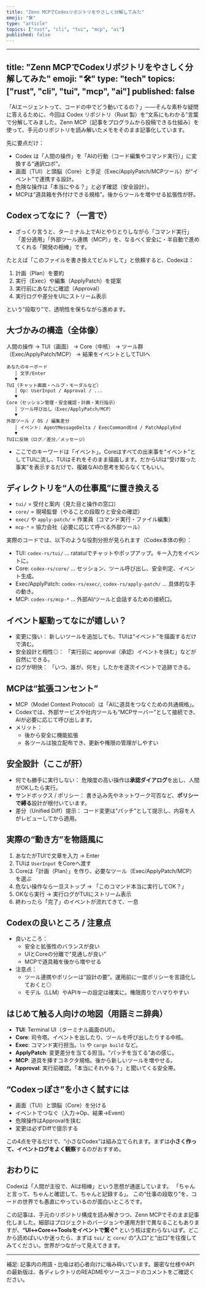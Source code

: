 ```yaml
---
title: "Zenn MCPでCodexリポジトリをやさしく分解してみた"
emoji: "🛠️"
type: "article"
topics: ["rust", "cli", "tui", "mcp", "ai"]
published: false
---
```


---
title: "Zenn MCPでCodexリポジトリをやさしく分解してみた"
emoji: "🛠️"
type: "tech"
topics: ["rust", "cli", "tui", "mcp", "ai"]
published: false
---

「AIエージェントって、コードの中でどう動いてるの？」——そんな素朴な疑問に答えるために、今回は Codex リポジトリ（Rust 製）を“文系にもわかる”言葉で分解してみました。Zenn MCP（記事をプログラムから投稿できる仕組み）を使って、手元のリポジトリを読み解いたメモをそのまま記事化しています。

先に要点だけ：

- Codex は「人間の操作」を「AIの行動（コード編集やコマンド実行）」に変換する“通訳ロボ”。
- 画面（TUI）と頭脳（Core）と手足（Exec/ApplyPatch/MCPツール）が“イベント”で連携する設計。
- 危険な操作は「本当にやる？」と必ず確認（安全設計）。
- MCPは“道具箱を外付けできる規格”。後からツールを増やせる拡張性が肝。

## Codexってなに？（一言で）

- ざっくり言うと、ターミナル上でAIとやりとりしながら「コマンド実行」「差分適用」「外部ツール連携（MCP）」を、なるべく安全に・半自動で進めてくれる「開発の相棒」です。

たとえば「このファイルを書き換えてビルドして」と依頼すると、Codexは：

1) 計画（Plan）を要約
2) 実行（Exec）や編集（ApplyPatch）を提案
3) 実行前にあなたに確認（Approval）
4) 実行ログや差分をUIにストリーム表示

という“段取り”で、透明性を保ちながら進めます。

## 大づかみの構造（全体像）

人間の操作 → TUI（画面） → Core（中核） → ツール群（Exec/ApplyPatch/MCP） → 結果をイベントとしてTUIへ

```
あなたのキーボード
   │ 文字/Enter
   ▼
TUI（チャット画面・ヘルプ・モーダルなど）
   │ Op: UserInput / Approval / ...
   ▼
Core（セッション管理・安全確認・計画・実行指示）
   │ ツール呼び出し（Exec/ApplyPatch/MCP）
   ▼
外部ツール / OS / 編集差分
   │ イベント: AgentMessageDelta / ExecCommandEnd / PatchApplyEnd
   ▼
TUIに反映（ログ／差分／メッセージ）
```

- ここでのキーワードは「イベント」。Coreはすべての出来事を“イベント”としてTUIに流し、TUIはそれをそのまま描画します。だからUIは“受け取った事実”を表示するだけで、複雑なAIの思考を知らなくてもいい。

## ディレクトリを“人の仕事風”に置き換える

- `tui/` = 受付と案内（見た目と操作の窓口）
- `core/` = 現場監督（やることの段取りと安全の確認）
- `exec/` や `apply-patch/` = 作業員（コマンド実行・ファイル編集）
- `mcp-*` = 協力会社（必要に応じて呼べる外部ツール）

実際のコードでは、以下のような役割分担が見られます（Codex本体の例）：

- TUI: `codex-rs/tui/` … ratatuiでチャットやポップアップ。キー入力をイベントに。
- Core: `codex-rs/core/` … セッション、ツール呼び出し、安全判定、イベント生成。
- Exec/ApplyPatch: `codex-rs/exec/`, `codex-rs/apply-patch/` … 具体的な手の動き。
- MCP: `codex-rs/mcp-*` … 外部AI/ツールと会話するための接続口。

## イベント駆動ってなにが嬉しい？

- 変更に強い： 新しいツールを追加しても、TUIは“イベント”を描画するだけで済む。
- 安全設計と相性◎： 「実行前に approval（承認）イベントを挟む」などが自然にできる。
- ログが明快： 「いつ、誰が、何を」したかを逐次イベントで追跡できる。

## MCPは“拡張コンセント”

- MCP（Model Context Protocol）は「AIに道具をつなぐための共通規格」。
- Codexでは、外部サービスや社内ツールも“MCPサーバー”として接続でき、AIが必要に応じて呼び出します。
- メリット：
  - 後から安全に機能拡張
  - 各ツールは独立配布でき、更新や権限の管理がしやすい

## 安全設計（ここが肝）

- 何でも勝手に実行しない： 危険度の高い操作は**承認ダイアログ**を出し、人間がOKしたら実行。
- サンドボックス / ポリシー： 書き込み先やネットワーク可否など、**ポリシーで縛る**設計が根付いています。
- 差分（Unified Diff）提示： コード変更は“パッチ”として提示し、内容を人がレビューしてから適用。

## 実際の“動き方”を物語風に

1. あなたがTUIで文章を入力 → Enter
2. TUIは `UserInput` をCoreへ渡す
3. Coreは「計画（Plan）」を作り、必要なツール（Exec/ApplyPatch/MCP）を選ぶ
4. 危ない操作なら一旦ストップ → 「このコマンド本当に実行してOK？」
5. OKなら実行 → 実行ログがTUIにストリーム表示
6. 終わったら「完了」のイベントが流れてきて、一息

## Codexの良いところ / 注意点

- 良いところ：
  - 安全と拡張性のバランスが良い
  - UIとCoreの分離で“見通しが良い”
  - MCPで道具箱を後から増やせる
- 注意点：
  - ツール連携やポリシーは“設計の要”。運用前に一度ポリシーを言語化しておくと◎
  - モデル（LLM）やAPIキーの設定は確実に。権限周りでハマりやすい

## はじめて触る人向けの地図（用語ミニ辞典）

- **TUI**: Terminal UI（ターミナル画面のUI）。
- **Core**: 司令塔。イベントを出したり、ツールを呼び出したりする中核。
- **Exec**: コマンド実行担当。`ls` や `cargo build` など。
- **ApplyPatch**: 変更差分を当てる担当。“パッチを当てる”あの感じ。
- **MCP**: 道具を挿すコネクタ規格。後から新しいツールを増やせる。
- **Approval**: 実行前確認。「本当にそれやる？」と聞いてくる安全帯。

## “Codexっぽさ”を小さく試すには

- 画面（TUI）と頭脳（Core）を分ける
- イベントでつなぐ（入力→Op、結果→Event）
- 危険操作はApprovalを挟む
- 変更は必ずDiffで提示する

この4点を守るだけで、“小さなCodex”は組み立てられます。まずは**小さく作って、イベントログをよく観察**するのがおすすめ。

## おわりに

Codexは「人間が主役で、AIは相棒」という思想が通底しています。
「ちゃんと言って、ちゃんと確認して、ちゃんと記録する」。
この“仕事の段取り”を、コードの世界でも愚直にやっているのが面白いところです。

この記事は、手元のリポジトリ構成を読み解きつつ、Zenn MCPでそのまま記事化しました。細部はプロジェクトのバージョンや運用方針で異なることもありますが、**“UI↔Core↔Toolsをイベントで繋ぐ”** という核は変わらないはず。どこから読めばいいか迷ったら、まずは `tui/` と `core/` の“入口”と“出口”を往復してみてください。世界がつながって見えてきます。

---
補足: 記事内の用語・比喩は初心者向けに噛み砕いています。厳密な仕様やAPIの最新版は、各ディレクトリのREADMEやソースコードのコメントをご確認ください。
